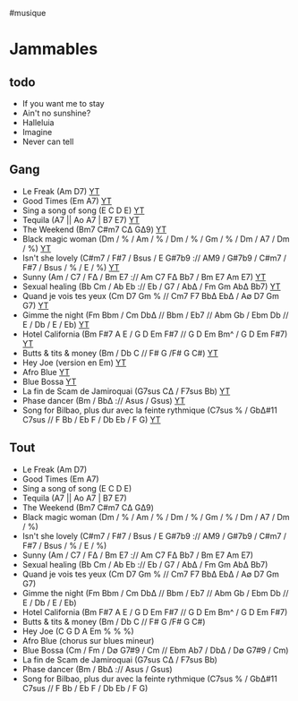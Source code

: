 #musique

# Jammables

## todo

- If you want me to stay
- Ain't no sunshine?
- Halleluia
- Imagine
- Never can tell

## Gang

- Le Freak (Am D7)
[YT](https://www.youtube.com/watch?v=aXgSHL7efKg)
- Good Times (Em A7)
[YT](https://www.youtube.com/watch?v=Er9xGRolrT4)
- Sing a song of song (E C D E)
[YT](https://www.youtube.com/watch?v=pn8Cs-PZfX8)
- Tequila (A7 || Ao A7 | B7 E7)
[YT](https://www.youtube.com/watch?v=3H6amDbAwlY)
- The Weekend (Bm7 C#m7 CΔ GΔ9)
[YT](https://www.youtube.com/watch?v=N3kkNfH4yco)
- Black magic woman (Dm / % / Am / % / Dm / % / Gm / % / Dm / A7 / Dm / %)
[YT](https://youtu.be/wyQUCYl-ocs?t=43)
- Isn't she lovely (C#m7 / F#7 / Bsus / E G#7b9 :// AM9 / G#7b9 /
C#m7 / F#7 / Bsus / % / E / %)
[YT](https://www.youtube.com/watch?v=IVvkjuEAwgU)
- Sunny (Am / C7 / FΔ / Bm E7 :// Am C7 FΔ Bb7 / Bm E7 Am E7)
[YT](https://www.youtube.com/watch?v=gkUsGkxZSvM)
- Sexual healing (Bb Cm / Ab Eb :// Eb / G7 / AbΔ / Fm Gm AbΔ Bb7)
[YT](https://www.youtube.com/watch?v=auw56ai2z-M)
- Quand je vois tes yeux (Cm D7 Gm % // Cm7 F7 BbΔ EbΔ / A∅ D7 Gm G7)
[YT](https://www.youtube.com/watch?v=hPnzrRHcQeE)
- Gimme the night (Fm Bbm / Cm DbΔ // Bbm / Eb7 // Abm Gb / Ebm Db // E
/ Db / E / Eb)
[YT](https://www.youtube.com/watch?v=imYJpr09IgQ)
- Hotel California (Bm F#7 A E / G D Em F#7 // G D Em Bm^ / G D Em F#7)
[YT](https://www.youtube.com/watch?v=EqPtz5qN7HM)
- Butts & tits & money (Bm / Db C // F# G /F# G C#)
[YT](https://www.youtube.com/watch?v=LKS1XSiyGYQ)
- Hey Joe (version en Em)
[YT](https://www.youtube.com/watch?v=WW9G_9nZlSM)
- Afro Blue
[YT](https://www.youtube.com/watch?v=RmbiBAXXxZs)
- Blue Bossa
[YT](https://www.youtube.com/watch?v=VcPhzZgWxMM)
- La fin de Scam de Jamiroquai (G7sus CΔ / F7sus Bb)
[YT](https://youtu.be/dAvwV_hXrcM?t=304)
- Phase dancer (Bm / BbΔ :// Asus / Gsus)
[YT](https://www.youtube.com/watch?v=zwBLC0WKuS0)
- Song for Bilbao, plus dur avec la feinte rythmique (C7sus % / GbΔ#11
C7sus // F Bb / Eb F / Db Eb / F G)
[YT](https://www.youtube.com/watch?v=xtSUHk-OSs4)

## Tout

- Le Freak (Am D7)
- Good Times (Em A7)
- Sing a song of song (E C D E)
- Tequila (A7 || Ao A7 | B7 E7)
- The Weekend (Bm7 C#m7 CΔ GΔ9)
- Black magic woman (Dm / % / Am / % / Dm / % / Gm / % / Dm / A7 / Dm / %)
- Isn't she lovely (C#m7 / F#7 / Bsus / E G#7b9 :// AM9 / G#7b9 / C#m7 / F#7 / Bsus / % / E / %)
- Sunny (Am / C7 / FΔ / Bm E7 :// Am C7 FΔ Bb7 / Bm E7 Am E7)
- Sexual healing (Bb Cm / Ab Eb :// Eb / G7 / AbΔ / Fm Gm AbΔ Bb7)
- Quand je vois tes yeux (Cm D7 Gm % // Cm7 F7 BbΔ EbΔ / A∅ D7 Gm G7)
- Gimme the night (Fm Bbm / Cm DbΔ // Bbm / Eb7 // Abm Gb / Ebm Db // E / Db / E / Eb)
- Hotel California (Bm F#7 A E / G D Em F#7 // G D Em Bm^ / G D Em F#7)
- Butts & tits & money (Bm / Db C // F# G /F# G C#)
- Hey Joe (C G D A Em % % %)
- Afro Blue (chorus sur blues mineur)
- Blue Bossa (Cm / Fm / D∅ G7#9 / Cm // Ebm Ab7 / DbΔ / D∅ G7#9 / Cm)
- La fin de Scam de Jamiroquai (G7sus CΔ / F7sus Bb)
- Phase dancer (Bm / BbΔ :// Asus / Gsus)
- Song for Bilbao, plus dur avec la feinte rythmique (C7sus % / GbΔ#11 C7sus // F Bb / Eb F / Db Eb / F G)